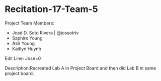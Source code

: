 # Recitation-17-Team-5


Project Team Members:
- José D. Soto Rivera | @jossotriv
- Saphire Young
- Ash Young
- Kaitlyn Huynh

Edit Line: Jose=0

Description:Recreated Lab A in Project Board and then did Lab B in same project board.